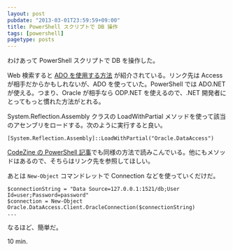 ```yaml
---
layout: post
pubdate: "2013-03-01T23:59:59+09:00"
title: PowerShell スクリプトで DB 操作
tags: [powershell]
pagetype: posts
---
```

わけあって PowerShell スクリプトで DB を操作した。

Web 検索すると [ADO を使用する方法][link1] が紹介されている。リンク先は Access が相手だからかもしれないが、ADO を使っていた。PowerShell では ADO.NET が使える。つまり、Oracle が相手なら ODP.NET を使えるので、.NET 開発者にとってもっと慣れた方法がとれる。

System.Reflection.Assembly クラスの LoadWithPartial メソッドを使って該当のアセンブリをロードする。次のように実行すると良い。

    [System.Reflection.Assembly]::LoadWithPartial("Oracle.DataAccess")

[CodeZine の PowerShell 記事][link2]でも同様の方法で読みこんでいる。他にもメソッドはあるので、そちらはリンク先を参照してほしい。

あとは `New-Object` コマンドレットで Connection などを使っていくだけだ。

    $connectionString = "Data Source=127.0.0.1:1521/db;User Id=user;Password=password"
    $connection = New-Object Oracle.DataAccess.Client.OracleConnection($connectionString)
    ...

なるほど、簡単だ。

10 min.

[link1]: http://gallery.technet.microsoft.com/office/f6cd8ac6-6ef2-4c27-b495-218b3eca6516
[link2]: http://codezine.jp/article/detail/3572?p=2

